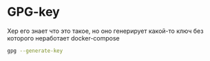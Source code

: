 # GPG-key

Хер его знает что это такое, но оно генерирует какой-то ключ без которого неработает docker-compose

```bash
gpg --generate-key
```

